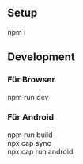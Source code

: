 ## Setup

npm i

## Development

### Für Browser

npm run dev

### Für Android

npm run build
<br>
npx cap sync
<br>
npx cap run android
